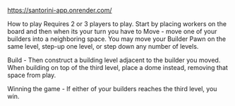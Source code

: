https://santorini-app.onrender.com/

How to play
Requires 2 or 3 players to play.
Start by placing workers on the board and then when its your turn you have to 
Move - move one of your builders into a neighboring space. You may move your Builder Pawn on the same level, step-up one level, or step down any number of levels.

Build - Then construct a building level adjacent to the builder you moved. When building on top of the third level, place a dome instead, removing that space from play.

Winning the game - If either of your builders reaches the third level, you win.
